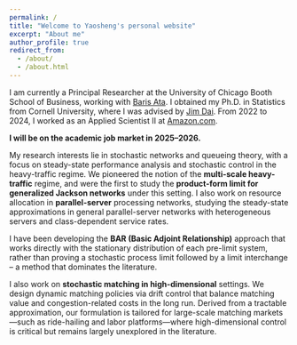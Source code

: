 ```yaml
---
permalink: /
title: "Welcome to Yaosheng's personal website"
excerpt: "About me"
author_profile: true
redirect_from: 
  - /about/
  - /about.html
---
```


I am currently a Principal Researcher at the University of Chicago Booth School of Business, working with [Baris Ata](https://www.chicagobooth.edu/faculty/directory/a/baris-ata). I obtained my Ph.D. in Statistics from Cornell University, where I was advised by [Jim Dai](https://people.orie.cornell.edu/jdai/). From 2022 to 2024, I worked as an Applied Scientist II at [Amazon.com](amazon.com).

**I will be on the academic job market in 2025–2026.**

My research interests lie in stochastic networks and queueing theory, with a focus on steady-state performance analysis and stochastic control in the heavy-traffic regime. We pioneered the notion of the **multi-scale heavy-traffic** regime, and were the first to study the **product-form limit for generalized Jackson networks** under this setting. I also work on resource allocation in **parallel-server** processing networks, studying the steady-state approximations in general parallel-server networks with heterogeneous servers and class-dependent service rates.

I have been developing the **BAR (Basic Adjoint Relationship)** approach that works directly with the stationary distribution of each pre-limit system, rather than proving a stochastic process limit followed by a limit interchange – a method that dominates the literature.

I also work on **stochastic matching in high-dimensional** settings. We design dynamic matching policies via drift control that balance matching value and congestion-related costs in the long run. Derived from a tractable approximation, our formulation is tailored for large-scale matching markets—such as ride-hailing and labor platforms—where high-dimensional control is critical but remains largely unexplored in the literature. 


